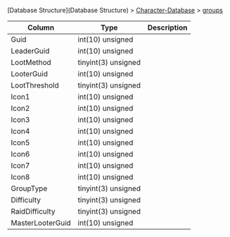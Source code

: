 [Database Structure](Database Structure) > [Character-Database](Character-Database) > [groups](groups)

Column | Type | Description
--- | --- | ---
Guid | int(10) unsigned | 
LeaderGuid | int(10) unsigned | 
LootMethod | tinyint(3) unsigned | 
LooterGuid | int(10) unsigned | 
LootThreshold | tinyint(3) unsigned | 
Icon1 | int(10) unsigned | 
Icon2 | int(10) unsigned | 
Icon3 | int(10) unsigned | 
Icon4 | int(10) unsigned | 
Icon5 | int(10) unsigned | 
Icon6 | int(10) unsigned | 
Icon7 | int(10) unsigned | 
Icon8 | int(10) unsigned | 
GroupType | tinyint(3) unsigned | 
Difficulty | tinyint(3) unsigned | 
RaidDifficulty | tinyint(3) unsigned | 
MasterLooterGuid | int(10) unsigned | 
